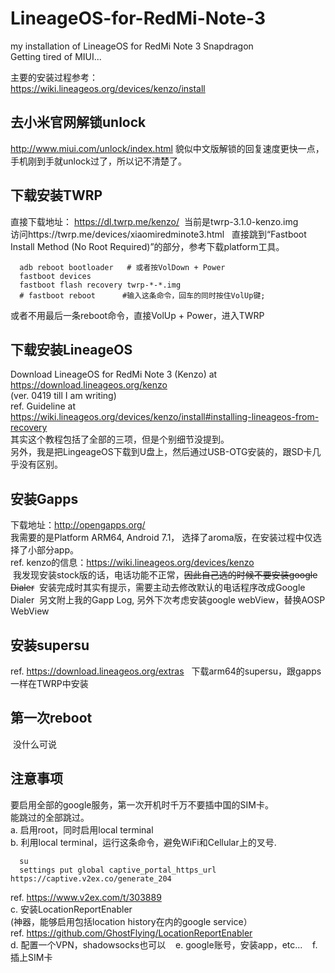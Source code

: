 # LineageOS-for-RedMi-Note-3
my installation of LineageOS for RedMi Note 3 Snapdragon  
Getting tired of MIUI...  

主要的安装过程参考：  
https://wiki.lineageos.org/devices/kenzo/install  

## 去小米官网解锁unlock  
  http://www.miui.com/unlock/index.html
  貌似中文版解锁的回复速度更快一点，手机刚到手就unlock过了，所以记不清楚了。   
  
## 下载安装TWRP
  直接下载地址： https://dl.twrp.me/kenzo/  当前是twrp-3.1.0-kenzo.img  
  访问https://twrp.me/devices/xiaomiredminote3.html  
  直接跳到“Fastboot Install Method (No Root Required)”的部分，参考下载platform工具。  
  ```
    adb reboot bootloader   # 或者按VolDown + Power
    fastboot devices
    fastboot flash recovery twrp-*-*.img
    # fastboot reboot      #输入这条命令，回车的同时按住VolUp键; 
  ```
  或者不用最后一条reboot命令，直接VolUp + Power，进入TWRP  

## 下载安装LineageOS  
  Download LineageOS for RedMi Note 3 (Kenzo) at   
    https://download.lineageos.org/kenzo  
    (ver. 0419 till I am writing)  
  ref. Guideline at  
    https://wiki.lineageos.org/devices/kenzo/install#installing-lineageos-from-recovery  
  其实这个教程包括了全部的三项，但是个别细节没提到。  
  另外，我是把LingeageOS下载到U盘上，然后通过USB-OTG安装的，跟SD卡几乎没有区别。  
  
## 安装Gapps
  下载地址：http://opengapps.org/  
  我需要的是Platform ARM64, Android 7.1， 选择了aroma版，在安装过程中仅选择了小部分app。  
  ref. kenzo的信息：https://wiki.lineageos.org/devices/kenzo  
  我发现安装stock版的话，电话功能不正常，~~因此自己选的时候不要安装google Dialer~~
  安装完成时其实有提示，需要主动去修改默认的电话程序改成Google Dialer
  另文附上我的Gapp Log, 另外下次考虑安装google webView，替换AOSP WebView
  
## 安装supersu  
  ref. https://download.lineageos.org/extras    
  下载arm64的supersu，跟gapps一样在TWRP中安装  
  
## 第一次reboot
  没什么可说  
  
## 注意事项  
  要启用全部的google服务，第一次开机时千万不要插中国的SIM卡。  
  能跳过的全部跳过。  
  a. 启用root，同时启用local terminal  
  b. 利用local terminal，运行这条命令，避免WiFi和Cellular上的叉号.  
  ```
    su
    settings put global captive_portal_https_url https://captive.v2ex.co/generate_204
  ```  
  ref. https://www.v2ex.com/t/303889  
  c. 安装LocationReportEnabler  
      (神器，能够启用包括location history在内的google service）  
    ref.  https://github.com/GhostFlying/LocationReportEnabler  
  d. 配置一个VPN，shadowsocks也可以  
  e. google账号，安装app，etc...   
  f. 插上SIM卡
